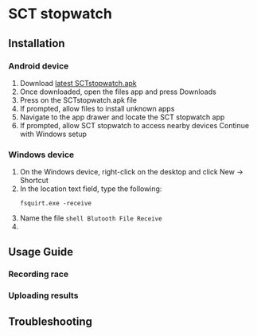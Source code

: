 # SCT stopwatch

## Installation

### Android device

1. Download [latest SCTstopwatch.apk](https://github.com/JoshuaPrstec/SCTstopwatch_1/releases/latest)
2. Once downloaded, open the files app and press Downloads
3. Press on the SCTstopwatch.apk file
4. If prompted, allow files to install unknown apps
5. Navigate to the app drawer and locate the SCT stopwatch app
6. If prompted, allow SCT stopwatch to access nearby devices
   Continue with Windows setup

### Windows device

1. On the Windows device, right-click on the desktop and click New -> Shortcut
2. In the location text field, type the following:
   ```shell
   fsquirt.exe -receive
   ```
3. Name the file ```shell Blutooth File Receive```
4. 

## Usage Guide

### Recording race

### Uploading results

## Troubleshooting
